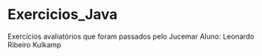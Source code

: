 # Exercicios_Java
Exercícios avaliatórios que foram passados pelo Jucemar
Aluno: Leonardo Ribeiro Kulkamp
